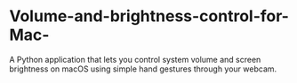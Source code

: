 # Volume-and-brightness-control-for-Mac-
A Python application that lets you control system volume and screen brightness on macOS using simple hand gestures through your webcam.
